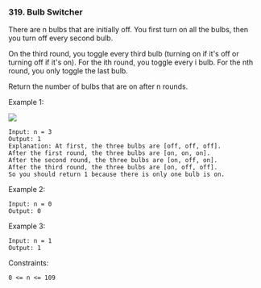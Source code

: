 ### 319. Bulb Switcher

There are n bulbs that are initially off. You first turn on all the bulbs, then you turn off every second bulb.

On the third round, you toggle every third bulb (turning on if it's off or turning off if it's on). For the ith round, you toggle every i bulb. For the nth round, you only toggle the last bulb.

Return the number of bulbs that are on after n rounds.



Example 1:

![](https://assets.leetcode.com/uploads/2020/11/05/bulb.jpg)

    Input: n = 3
    Output: 1
    Explanation: At first, the three bulbs are [off, off, off].
    After the first round, the three bulbs are [on, on, on].
    After the second round, the three bulbs are [on, off, on].
    After the third round, the three bulbs are [on, off, off].
    So you should return 1 because there is only one bulb is on.

Example 2:

    Input: n = 0
    Output: 0

Example 3:

    Input: n = 1
    Output: 1



Constraints:

    0 <= n <= 109

